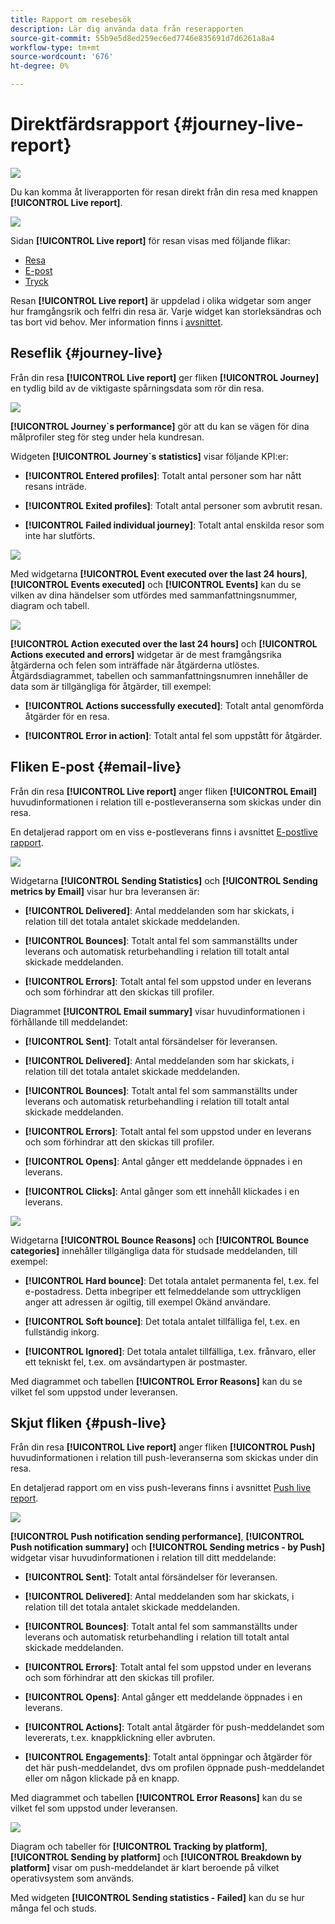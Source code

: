 ```yaml
---
title: Rapport om resebesök
description: Lär dig använda data från reserapporten
source-git-commit: 55b9e5d8ed259ec6ed7746e835691d7d6261a8a4
workflow-type: tm+mt
source-wordcount: '676'
ht-degree: 0%

---
```


# Direktfärdsrapport {#journey-live-report}

![](../assets/do-not-localize/badge.png)

Du kan komma åt liverapporten för resan direkt från din resa med knappen **[!UICONTROL Live report]**.

![](../assets/report_1.png)

Sidan **[!UICONTROL Live report]** för resan visas med följande flikar:

* [Resa](#journey-live)
* [E-post](#email-live)
* [Tryck](#push-live)

Resan **[!UICONTROL Live report]** är uppdelad i olika widgetar som anger hur framgångsrik och felfri din resa är. Varje widget kan storleksändras och tas bort vid behov. Mer information finns i [avsnittet](live-report.md#modify-dashboard).

## Reseflik {#journey-live}

Från din resa **[!UICONTROL Live report]** ger fliken **[!UICONTROL Journey]** en tydlig bild av de viktigaste spårningsdata som rör din resa.

![](../assets/report_journey_2.png)

**[!UICONTROL Journey`s performance]** gör att du kan se vägen för dina målprofiler steg för steg under hela kundresan.

Widgeten **[!UICONTROL Journey`s statistics]** visar följande KPI:er:

* **[!UICONTROL Entered profiles]**: Totalt antal personer som har nått resans inträde.

* **[!UICONTROL Exited profiles]**: Totalt antal personer som avbrutit resan.

* **[!UICONTROL Failed individual journey]**: Totalt antal enskilda resor som inte har slutförts.

![](../assets/report_journey_3.png)

Med widgetarna **[!UICONTROL Event executed over the last 24 hours]**, **[!UICONTROL Events executed]** och **[!UICONTROL Events]** kan du se vilken av dina händelser som utfördes med sammanfattningsnummer, diagram och tabell.

![](../assets/report_journey_4.png)

**[!UICONTROL Action executed over the last 24 hours]** och  **[!UICONTROL Actions executed and errors]** widgetar är de mest framgångsrika åtgärderna och felen som inträffade när åtgärderna utlöstes. Åtgärdsdiagrammet, tabellen och sammanfattningsnumren innehåller de data som är tillgängliga för åtgärder, till exempel:

* **[!UICONTROL Actions successfully executed]**: Totalt antal genomförda åtgärder för en resa.

* **[!UICONTROL Error in action]**: Totalt antal fel som uppstått för åtgärder.

## Fliken E-post {#email-live}

Från din resa **[!UICONTROL Live report]** anger fliken **[!UICONTROL Email]** huvudinformationen i relation till e-postleveranserna som skickas under din resa.

En detaljerad rapport om en viss e-postleverans finns i avsnittet [E-postlive rapport](email-live-report.md).

![](../assets/report_email_1.png)

Widgetarna **[!UICONTROL Sending Statistics]** och **[!UICONTROL Sending metrics by Email]** visar hur bra leveransen är:

* **[!UICONTROL Delivered]**: Antal meddelanden som har skickats, i relation till det totala antalet skickade meddelanden.

* **[!UICONTROL Bounces]**: Totalt antal fel som sammanställts under leverans och automatisk returbehandling i relation till totalt antal skickade meddelanden.

* **[!UICONTROL Errors]**: Totalt antal fel som uppstod under en leverans och som förhindrar att den skickas till profiler.

<!--Hard and bounce - by Email-->

Diagrammet **[!UICONTROL Email summary]** visar huvudinformationen i förhållande till meddelandet:

* **[!UICONTROL Sent]**: Totalt antal försändelser för leveransen.

* **[!UICONTROL Delivered]**: Antal meddelanden som har skickats, i relation till det totala antalet skickade meddelanden.

* **[!UICONTROL Bounces]**: Totalt antal fel som sammanställts under leverans och automatisk returbehandling i relation till totalt antal skickade meddelanden.

* **[!UICONTROL Errors]**: Totalt antal fel som uppstod under en leverans och som förhindrar att den skickas till profiler.

* **[!UICONTROL Opens]**: Antal gånger ett meddelande öppnades i en leverans.

* **[!UICONTROL Clicks]**: Antal gånger som ett innehåll klickades i en leverans.

![](../assets/report_email_2.png)

Widgetarna **[!UICONTROL Bounce Reasons]** och **[!UICONTROL Bounce categories]** innehåller tillgängliga data för studsade meddelanden, till exempel:

* **[!UICONTROL Hard bounce]**: Det totala antalet permanenta fel, t.ex. fel e-postadress. Detta inbegriper ett felmeddelande som uttryckligen anger att adressen är ogiltig, till exempel Okänd användare.

* **[!UICONTROL Soft bounce]**: Det totala antalet tillfälliga fel, t.ex. en fullständig inkorg.

* **[!UICONTROL Ignored]**: Det totala antalet tillfälliga, t.ex. frånvaro, eller ett tekniskt fel, t.ex. om avsändartypen är postmaster.

Med diagrammet och tabellen **[!UICONTROL Error Reasons]** kan du se vilket fel som uppstod under leveransen.

## Skjut fliken {#push-live}

Från din resa **[!UICONTROL Live report]** anger fliken **[!UICONTROL Push]** huvudinformationen i relation till push-leveranserna som skickas under din resa.

En detaljerad rapport om en viss push-leverans finns i avsnittet [Push live report](push-live-report.md).

![](../assets/report_push_1.png)

**[!UICONTROL Push notification sending performance]**,  **[!UICONTROL Push notification summary]** och  **[!UICONTROL Sending metrics - by Push]** widgetar visar huvudinformationen i relation till ditt meddelande:

* **[!UICONTROL Sent]**: Totalt antal försändelser för leveransen.

* **[!UICONTROL Delivered]**: Antal meddelanden som har skickats, i relation till det totala antalet skickade meddelanden.

* **[!UICONTROL Bounces]**: Totalt antal fel som sammanställts under leverans och automatisk returbehandling i relation till totalt antal skickade meddelanden.

* **[!UICONTROL Errors]**: Totalt antal fel som uppstod under en leverans och som förhindrar att den skickas till profiler.

* **[!UICONTROL Opens]**: Antal gånger ett meddelande öppnades i en leverans.

* **[!UICONTROL Actions]**: Totalt antal åtgärder för push-meddelandet som levererats, t.ex. knappklickning eller avbruten.

* **[!UICONTROL Engagements]**: Totalt antal öppningar och åtgärder för det här push-meddelandet, dvs om profilen öppnade push-meddelandet eller om någon klickade på en knapp.

Med diagrammet och tabellen **[!UICONTROL Error Reasons]** kan du se vilket fel som uppstod under leveransen.

![](../assets/report_push_2.png)

Diagram och tabeller för **[!UICONTROL Tracking by platform]**, **[!UICONTROL Sending by platform]** och **[!UICONTROL Breakdown by platform]** visar om push-meddelandet är klart beroende på vilket operativsystem som används.

Med widgeten **[!UICONTROL Sending statistics - Failed]** kan du se hur många fel och studs.
